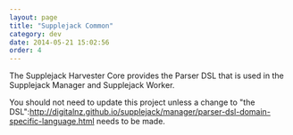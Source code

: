 ```yaml
---
layout: page
title: "Supplejack Common"
category: dev
date: 2014-05-21 15:02:56
order: 4
---
```


The Supplejack Harvester Core provides the Parser DSL that is used in the Supplejack Manager and Supplejack Worker.

You should not need to update this project unless a change to "the DSL":http://digitalnz.github.io/supplejack/manager/parser-dsl-domain-specific-language.html needs to be made.
